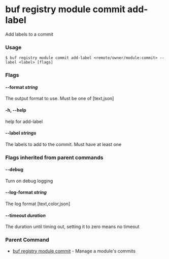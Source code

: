 # buf registry module commit add-label

Add labels to a commit

### Usage

```console
$ buf registry module commit add-label <remote/owner/module:commit> --label <label> [flags]
```

### Flags

#### \--format _string_

The output format to use. Must be one of \[text,json\]

#### \-h, --help

help for add-label

#### \--label _strings_

The labels to add to the commit. Must have at least one

### Flags inherited from parent commands

#### \--debug

Turn on debug logging

#### \--log-format _string_

The log format \[text,color,json\]

#### \--timeout _duration_

The duration until timing out, setting it to zero means no timeout

### Parent Command

- [buf registry module commit](../) - Manage a module's commits
